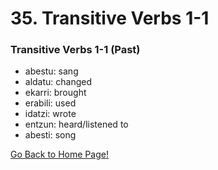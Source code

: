 # 35. Transitive Verbs 1-1
### Transitive Verbs 1-1 (Past)
* abestu: sang
* aldatu: changed
* ekarri: brought
* erabili: used
* idatzi: wrote
* entzun: heard/listened to
* abesti: song

[ Go Back to Home Page!](..)
